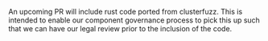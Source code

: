An upcoming PR will include rust code ported from clusterfuzz.  This is
intended to enable our component governance process to pick this up such that
we can have our legal review prior to the inclusion of the code.
